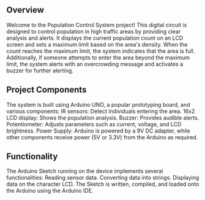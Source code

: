 ## Overview
Welcome to the Population Control System project! This digital circuit is designed to control population in high traffic areas by providing clear analysis and alerts.
It displays the current population count on an LCD screen and sets a maximum limit based on the area's density. When the count reaches the maximum limit, the system indicates that the area is full.
Additionally, if someone attempts to enter the area beyond the maximum limit, the system alerts with an overcrowding message and activates a buzzer for further alerting.

## Project Components
The system is built using Arduino UNO, a popular prototyping board, and various components:
IR sensors: Detect individuals entering the area.
16x2 LCD display: Shows the population analysis.
Buzzer: Provides audible alerts.
Potentiometer: Adjusts parameters such as current, voltage, and LCD brightness.
Power Supply: Arduino is powered by a 9V DC adapter, while other components receive power (5V or 3.3V) from the Arduino as required.

## Functionality
The Arduino Sketch running on the device implements several functionalities:
Reading sensor data.
Converting data into strings.
Displaying data on the character LCD.
The Sketch is written, compiled, and loaded onto the Arduino using the Arduino IDE.
